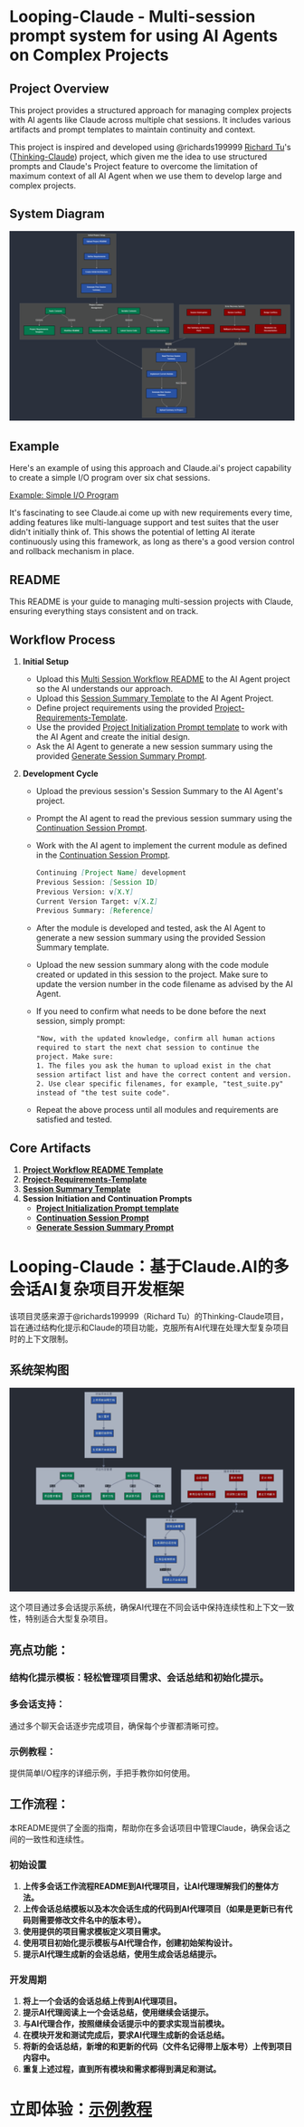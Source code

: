 # Looping-Claude - Multi-session prompt system for using AI Agents on Complex Projects

## Project Overview
This project provides a structured approach for managing complex projects with AI agents like Claude across multiple chat sessions. It includes various artifacts and prompt templates to maintain continuity and context.

This project is inspired and developed using @richards199999 [Richard Tu](https://github.com/richards199999)'s ([Thinking-Claude](https://github.com/richards199999)) project, which given me the idea to use structured prompts and Claude's Project feature to overcome the limitation of maximum context of all AI Agent when we use them to develop large and complex projects. 

## System Diagram

![System Diagram](./sys_diagram.png)

## Example

Here's an example of using this approach and Claude.ai's project capability to create a simple I/O program over six chat sessions.

[Example: Simple I/O Program](./example/README.md)

It's fascinating to see Claude.ai come up with new requirements every time, adding features like multi-language support and test suites that the user didn't initially think of. This shows the potential of letting AI iterate continuously using this framework, as long as there's a good version control and rollback mechanism in place.

## README
This README is your guide to managing multi-session projects with Claude, ensuring everything stays consistent and on track.

## Workflow Process
1. **Initial Setup**
    - Upload this [Multi Session Workflow README](./src/multi-session-workflow-readme.md) to the AI Agent project so the AI understands our approach.
    - Upload this [Session Summary Template](./src/session-summary-template.md) to the AI Agent Project.
    - Define project requirements using the provided [Project-Requirements-Template](./src/project-requirements-template.md).
    - Use the provided [Project Initialization Prompt template](./src/workflow-prompt-templates.md#L3-L40) to work with the AI Agent and create the initial design.
    - Ask the AI Agent to generate a new session summary using the provided [Generate Session Summary Prompt](./src/workflow-prompt-templates.md#L91-L127).

2. **Development Cycle**
    - Upload the previous session's Session Summary to the AI Agent's project.
    - Prompt the AI agent to read the previous session summary using the [Continuation Session Prompt](./src/workflow-prompt-templates.md#L41-L90).
    - Work with the AI agent to implement the current module as defined in the [Continuation Session Prompt](./src/workflow-prompt-templates.md#L41-L90).
    
        ```markdown
        Continuing [Project Name] development
        Previous Session: [Session ID]
        Previous Version: v[X.Y]
        Current Version Target: v[X.Z]
        Previous Summary: [Reference]    
    - After the module is developed and tested, ask the AI Agent to generate a new session summary using the provided Session Summary template.
    - Upload the new session summary along with the code module created or updated in this session to the project. Make sure to update the version number in the code filename as advised by the AI Agent.
    - If you need to confirm what needs to be done before the next session, simply prompt: 
        ````    
        "Now, with the updated knowledge, confirm all human actions required to start the next chat session to continue the project. Make sure:
        1. The files you ask the human to upload exist in the chat session artifact list and have the correct content and version.
        2. Use clear specific filenames, for example, "test_suite.py" instead of "the test suite code".
        ````

    - Repeat the above process until all modules and requirements are satisfied and tested.

## Core Artifacts
1. **[Project Workflow README Template](./src/multi-session-workflow-readme.md)**
2. **[Project-Requirements-Template](./src/project-requirements-template.md)**
3. **[Session Summary Template](./src/session-summary-template.md)**
4. **Session Initiation and Continuation Prompts**
    - **[Project Initialization Prompt template](./src/workflow-prompt-templates.md#L3-L40)**    
    - **[Continuation Session Prompt](./src/workflow-prompt-templates.md#L41-L90)**
    - **[Generate Session Summary Prompt](./src/workflow-prompt-templates.md#L91-L127)** 

# Looping-Claude：基于Claude.AI的多会话AI复杂项目开发框架

该项目灵感来源于@richards199999（Richard Tu）的Thinking-Claude项目，旨在通过结构化提示和Claude的项目功能，克服所有AI代理在处理大型复杂项目时的上下文限制。

## 系统架构图

![System Diagram](./sys_diagram_cn.png)

这个项目通过多会话提示系统，确保AI代理在不同会话中保持连续性和上下文一致性，特别适合大型复杂项目。

## 亮点功能：

### 结构化提示模板：轻松管理项目需求、会话总结和初始化提示。

### 多会话支持：
通过多个聊天会话逐步完成项目，确保每个步骤都清晰可控。

### 示例教程：
提供简单I/O程序的详细示例，手把手教你如何使用。

## 工作流程：
本README提供了全面的指南，帮助你在多会话项目中管理Claude，确保会话之间的一致性和连续性。

### 初始设置

1. **上传多会话工作流程README到AI代理项目，让AI代理理解我们的整体方法。**
2. **上传会话总结模板以及本次会话生成的代码到AI代理项目（如果是更新已有代码则需要修改文件名中的版本号）。**
3. **使用提供的项目需求模板定义项目需求。**
4. **使用项目初始化提示模板与AI代理合作，创建初始架构设计。**
5. **提示AI代理生成新的会话总结，使用生成会话总结提示。**

### 开发周期

1. **将上一个会话的会话总结上传到AI代理项目。**
2. **提示AI代理阅读上一个会话总结，使用继续会话提示。**
3. **与AI代理合作，按照继续会话提示中的要求实现当前模块。**
4. **在模块开发和测试完成后，要求AI代理生成新的会话总结。**
5. **将新的会话总结，新增的和更新的代码（文件名记得带上版本号）上传到项目内容中。**
6. **重复上述过程，直到所有模块和需求都得到满足和测试。**

# 立即体验：[示例教程](./example/README.md)